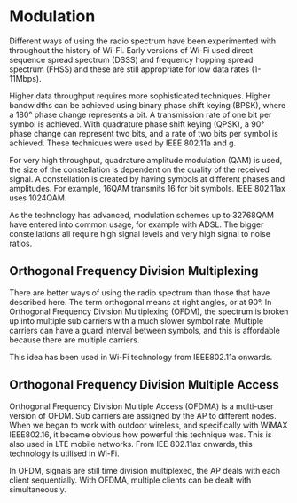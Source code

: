 # Modulation

Different ways of using the radio spectrum have been experimented with throughout the history of Wi-Fi. Early versions of Wi-Fi used direct sequence spread spectrum (DSSS) and frequency hopping spread spectrum (FHSS) and these are still appropriate for low data rates (1-11Mbps).

Higher data throughput requires more sophisticated techniques. Higher bandwidths can be achieved using binary phase shift keying (BPSK), where a 180° phase change represents a bit. A transmission rate of one bit per symbol is achieved. With quadrature phase shift keying (QPSK), a 90° phase change can represent two bits, and a rate of two bits per symbol is achieved. These techniques were used by IEEE 802.11a and g.

For very high throughput, quadrature amplitude modulation (QAM) is used, the size of the constellation is dependent on the quality of the received signal. A constellation is created by having symbols at different phases and amplitudes. For example, 16QAM transmits 16 for bit symbols. IEEE 802.11ax uses 1024QAM.

As the technology has advanced, modulation schemes up to 32768QAM have entered into common usage, for example with ADSL. The bigger constellations all require high signal levels and very high signal to noise ratios.

## Orthogonal Frequency Division Multiplexing

There are better ways of using the radio spectrum than those that have described here. The term orthogonal means at right angles, or at 90°. In Orthogonal Frequency Division Multiplexing (OFDM), the spectrum is broken up into multiple sub carriers with a much slower symbol rate. Multiple carriers can have a guard interval between symbols, and this is affordable because there are multiple carriers.

This idea has been used in Wi-Fi technology from IEEE802.11a onwards.

## Orthogonal Frequency Division Multiple Access <a href="#hlk75251110" id="hlk75251110"></a>

Orthogonal Frequency Division Multiple Access (OFDMA) is a multi-user version of OFDM. Sub carriers are assigned by the AP to different nodes. When we began to work with outdoor wireless, and specifically with WiMAX IEEE802.16, it became obvious how powerful this technique was. This is also used in LTE mobile networks. From IEE 802.11ax onwards, this technology is utilised in Wi-Fi.

In OFDM, signals are still time division multiplexed, the AP deals with each client sequentially. With OFDMA, multiple clients can be dealt with simultaneously.
